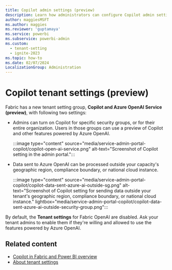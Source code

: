```yaml
---
title: Copilot admin settings (preview)
description: Learn how administrators can configure Copilot admin settings in Fabric.
author: maggiesMSFT
ms.author: maggies
ms.reviewer: 'guptamaya'
ms.service: powerbi
ms.subservice: powerbi-admin
ms.custom:
  - tenant-setting
  - ignite-2023
ms.topic: how-to
ms.date: 02/07/2024
LocalizationGroup: Administration
---
```


# Copilot tenant settings (preview)

Fabric has a new tenant setting group, **Copilot and Azure OpenAI Service (preview)**, with following two settings:

- Admins can turn on Copilot for specific security groups, or for their entire organization. Users in those groups can use a preview of Copilot and other features powered by Azure OpenAI.

    :::image type="content" source="media/service-admin-portal-copilot/copilot-open-ai-service.png" alt-text="Screenshot of Copilot setting in the admin portal.":::

- Data sent to Azure OpenAI can be processed outside your capacity's geographic region, compliance boundary, or national cloud instance.

    :::image type="content" source="media/service-admin-portal-copilot/copilot-data-sent-azure-ai-outside-sg.png" alt-text="Screenshot of Copilot setting for sending data outside your tenant's geographic region, compliance boundary, or national cloud instance." lightbox="media/service-admin-portal-copilot/copilot-data-sent-azure-ai-outside-security-group.png":::

By default, the **Tenant settings** for Fabric OpenAI are disabled. Ask your tenant admins to enable them if they're willing and allowed to use the features powered by Azure OpenAI.

## Related content

- [Copilot in Fabric and Power BI overview](../get-started/copilot-fabric-overview.md)
- [About tenant settings](about-tenant-settings.md)

